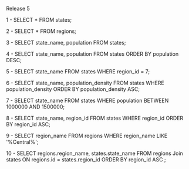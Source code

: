 Release 5

1 - SELECT * FROM states;

2 - SELECT * FROM regions;

3 - SELECT state_name, population FROM states;

4 - SELECT state_name, population FROM states ORDER BY population DESC;

5 - SELECT state_name FROM states WHERE region_id = 7;

6 - SELECT state_name, population_density FROM states WHERE population_density ORDER BY population_density ASC;

7 -  SELECT state_name FROM states WHERE population BETWEEN 1000000 AND 1500000;

8 - SELECT state_name, region_id FROM states WHERE region_id ORDER BY region_id ASC;

9 - SELECT region_name FROM regions WHERE region_name LIKE '%Central%';

10 - SELECT regions.region_name, states.state_name FROM regions Join states ON regions.id = states.region_id ORDER BY region_id ASC ;


<!-- 
What are databases for?
	-Storing information.
What is a one-to-many relationship?
	-A situation where one object/thing contains many other sub things. like a house with multiple rooms. or a pomegranate and seeds. Or an album and its songs. 
What is a primary key? What is a foreign key? How can you determine which is which?
	- Primary key is the unique identifying aspect of an item in a table. Foreign keys are keys from other tables that are used to link or connect tables. BY convention primary keys are usually the first column. Naming is also usually indicative.
How can you select information out of a SQL database? 
	- SELECT FROM table ... in many many combos of ways
What are some general guidelines for that?
	- capital letters for the commands/clauses lowercase for the sources.-->
